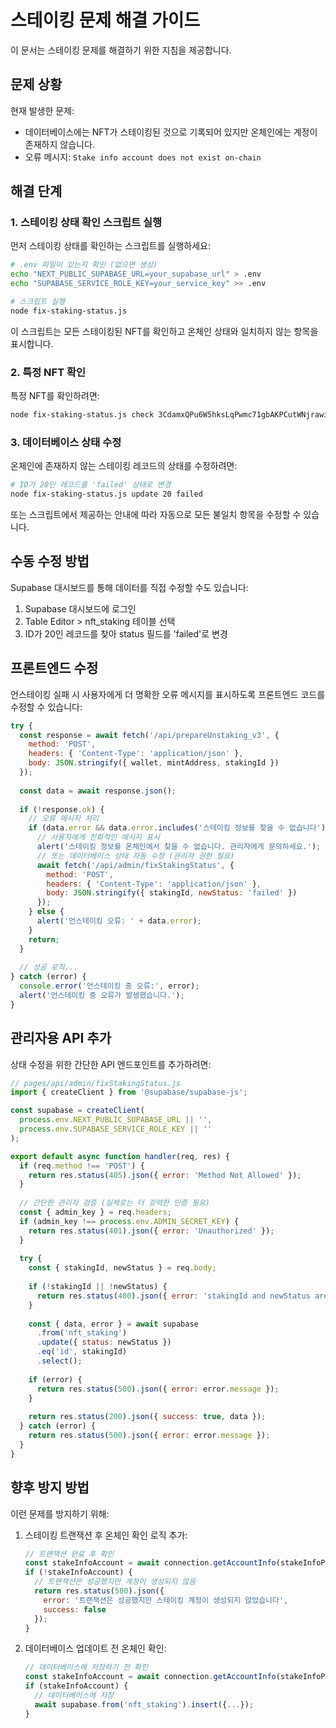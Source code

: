 # 스테이킹 문제 해결 가이드

이 문서는 스테이킹 문제를 해결하기 위한 지침을 제공합니다.

## 문제 상황

현재 발생한 문제:
- 데이터베이스에는 NFT가 스테이킹된 것으로 기록되어 있지만 온체인에는 계정이 존재하지 않습니다.
- 오류 메시지: `Stake info account does not exist on-chain`

## 해결 단계

### 1. 스테이킹 상태 확인 스크립트 실행

먼저 스테이킹 상태를 확인하는 스크립트를 실행하세요:

```bash
# .env 파일이 있는지 확인 (없으면 생성)
echo "NEXT_PUBLIC_SUPABASE_URL=your_supabase_url" > .env
echo "SUPABASE_SERVICE_ROLE_KEY=your_service_key" >> .env

# 스크립트 실행
node fix-staking-status.js
```

이 스크립트는 모든 스테이킹된 NFT를 확인하고 온체인 상태와 일치하지 않는 항목을 표시합니다.

### 2. 특정 NFT 확인

특정 NFT를 확인하려면:

```bash
node fix-staking-status.js check 3CdamxQPu6W5hksLqPwmc71gbAKPCutWNjrawi6duY7R
```

### 3. 데이터베이스 상태 수정

온체인에 존재하지 않는 스테이킹 레코드의 상태를 수정하려면:

```bash
# ID가 20인 레코드를 'failed' 상태로 변경
node fix-staking-status.js update 20 failed
```

또는 스크립트에서 제공하는 안내에 따라 자동으로 모든 불일치 항목을 수정할 수 있습니다.

## 수동 수정 방법

Supabase 대시보드를 통해 데이터를 직접 수정할 수도 있습니다:

1. Supabase 대시보드에 로그인
2. Table Editor > nft_staking 테이블 선택
3. ID가 20인 레코드를 찾아 status 필드를 'failed'로 변경

## 프론트엔드 수정

언스테이킹 실패 시 사용자에게 더 명확한 오류 메시지를 표시하도록 프론트엔드 코드를 수정할 수 있습니다:

```javascript
try {
  const response = await fetch('/api/prepareUnstaking_v3', {
    method: 'POST',
    headers: { 'Content-Type': 'application/json' },
    body: JSON.stringify({ wallet, mintAddress, stakingId })
  });
  
  const data = await response.json();
  
  if (!response.ok) {
    // 오류 메시지 처리
    if (data.error && data.error.includes('스테이킹 정보를 찾을 수 없습니다')) {
      // 사용자에게 친화적인 메시지 표시
      alert('스테이킹 정보를 온체인에서 찾을 수 없습니다. 관리자에게 문의하세요.');
      // 또는 데이터베이스 상태 자동 수정 (관리자 권한 필요)
      await fetch('/api/admin/fixStakingStatus', {
        method: 'POST',
        headers: { 'Content-Type': 'application/json' },
        body: JSON.stringify({ stakingId, newStatus: 'failed' })
      });
    } else {
      alert('언스테이킹 오류: ' + data.error);
    }
    return;
  }
  
  // 성공 로직...
} catch (error) {
  console.error('언스테이킹 중 오류:', error);
  alert('언스테이킹 중 오류가 발생했습니다.');
}
```

## 관리자용 API 추가

상태 수정을 위한 간단한 API 엔드포인트를 추가하려면:

```javascript
// pages/api/admin/fixStakingStatus.js
import { createClient } from '@supabase/supabase-js';

const supabase = createClient(
  process.env.NEXT_PUBLIC_SUPABASE_URL || '',
  process.env.SUPABASE_SERVICE_ROLE_KEY || ''
);

export default async function handler(req, res) {
  if (req.method !== 'POST') {
    return res.status(405).json({ error: 'Method Not Allowed' });
  }
  
  // 간단한 관리자 검증 (실제로는 더 강력한 인증 필요)
  const { admin_key } = req.headers;
  if (admin_key !== process.env.ADMIN_SECRET_KEY) {
    return res.status(401).json({ error: 'Unauthorized' });
  }
  
  try {
    const { stakingId, newStatus } = req.body;
    
    if (!stakingId || !newStatus) {
      return res.status(400).json({ error: 'stakingId and newStatus are required' });
    }
    
    const { data, error } = await supabase
      .from('nft_staking')
      .update({ status: newStatus })
      .eq('id', stakingId)
      .select();
    
    if (error) {
      return res.status(500).json({ error: error.message });
    }
    
    return res.status(200).json({ success: true, data });
  } catch (error) {
    return res.status(500).json({ error: error.message });
  }
}
```

## 향후 방지 방법

이런 문제를 방지하기 위해:

1. 스테이킹 트랜잭션 후 온체인 확인 로직 추가:
   ```javascript
   // 트랜잭션 완료 후 확인
   const stakeInfoAccount = await connection.getAccountInfo(stakeInfoPDA);
   if (!stakeInfoAccount) {
     // 트랜잭션은 성공했지만 계정이 생성되지 않음
     return res.status(500).json({ 
       error: '트랜잭션은 성공했지만 스테이킹 계정이 생성되지 않았습니다',
       success: false 
     });
   }
   ```

2. 데이터베이스 업데이트 전 온체인 확인:
   ```javascript
   // 데이터베이스에 저장하기 전 확인
   const stakeInfoAccount = await connection.getAccountInfo(stakeInfoPDA);
   if (stakeInfoAccount) {
     // 데이터베이스에 저장
     await supabase.from('nft_staking').insert({...});
   }
   ```